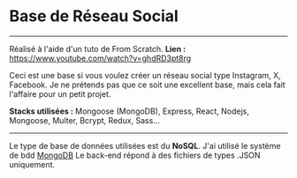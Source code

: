 # Base de Réseau Social

---

Réalisé à l'aide d'un tuto de From Scratch.
**Lien :** https://www.youtube.com/watch?v=ghdRD3pt8rg

Ceci est une base si vous voulez créer un réseau social type Instagram, X, Facebook.
Je ne prétends pas que ce soit une excellent base, mais cela fait l'affaire pour un petit projet.

**Stacks utilisées :**
Mongoose (MongoDB), Express, React, Nodejs, Mongoose, Multer, Bcrypt, Redux, Sass...

---

Le type de base de données utilisées est du **NoSQL**.
J'ai utilisé le système de bdd [MongoDB](https://www.mongodb.com/fr-fr)
Le back-end répond à des fichiers de types .JSON uniquement.
